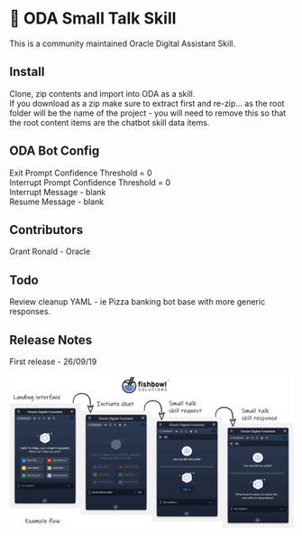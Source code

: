 # 🤖 ODA Small Talk Skill

This is a community maintained Oracle Digital Assistant Skill. 

## Install

Clone, zip contents and import into ODA as a skill.  
If you download as a zip make sure to extract first and re-zip... 
as the root folder will be the name of the project - you will need to remove this so that the root content items are the chatbot skill data items.

## ODA Bot Config

Exit Prompt Confidence Threshold = 0  
Interrupt Prompt Confidence Threshold = 0  
Interrupt Message - blank  
Resume Message - blank  

## Contributors
Grant Ronald - Oracle

## Todo

Review cleanup YAML - ie Pizza banking bot base with more generic responses.

## Release Notes

First release - 26/09/19

![alt text](assets/example.png)
